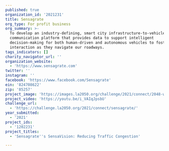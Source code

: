 ```yaml
---
published: true
organization_id: '2021231'
title: Sensagrate
org_type: For profit business
org_summary: >-
  To develop an industry-defining, smart city infrastructure-to-vehicle (I2V)
  communication platform that provides data to support intelligent
  decision-making for both human-driven and autonomous vehicles to foster safer
  interaction as they navigate our roadways.
tags_indicators: []
charity_navigator_url: ''
organization_website:
  - 'https://www.sensagrate.com'
twitter: ''
instagram: ''
facebook: 'https://www.facebook.com/Sensagrate'
ein: '824708622'
zip: '85257'
project_image: 'https://images.la2050.org/challenge/2021/connect/2048-wide/sensagrate.jpg'
project_video: 'https://youtu.be/i_VAIqJpsbU'
challenge_url:
  - 'https://challenge.la2050.org/2021/connect/sensagrate/'
year_submitted:
  - '2021'
project_ids:
  - '1202231'
project_titles:
  - 'Sensagrate''s SensaVision: Reducing Traffic Congestion'

---
```

